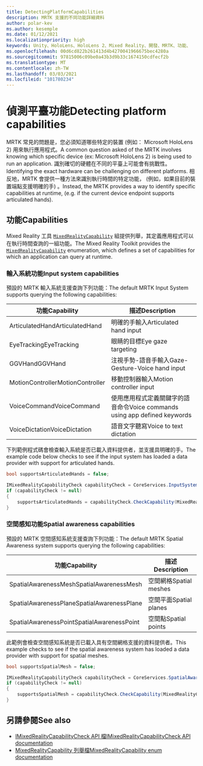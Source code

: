 ```yaml
---
title: DetectingPlatformCapabilities
description: MRTK 支援的不同功能詳細資料
author: polar-kev
ms.author: kesemple
ms.date: 01/12/2021
ms.localizationpriority: high
keywords: Unity、HoloLens、HoloLens 2、Mixed Reality、開發、MRTK、功能、
ms.openlocfilehash: 00d6cd822b261413d4b4270041966675bec4280a
ms.sourcegitcommit: 97815006c09be0a43b3d9b33c1674150cdfecf2b
ms.translationtype: MT
ms.contentlocale: zh-TW
ms.lasthandoff: 03/03/2021
ms.locfileid: "101780234"
---
```

# <a name="detecting-platform-capabilities"></a><span data-ttu-id="3db57-104">偵測平臺功能</span><span class="sxs-lookup"><span data-stu-id="3db57-104">Detecting platform capabilities</span></span>

<span data-ttu-id="3db57-105">MRTK 常見的問題是，您必須知道哪些特定的裝置 (例如： Microsoft HoloLens 2) 用來執行應用程式。</span><span class="sxs-lookup"><span data-stu-id="3db57-105">A common question asked of the MRTK involves knowing which specific device (ex: Microsoft HoloLens 2) is being used to run an application.</span></span> <span data-ttu-id="3db57-106">識別確切的硬體在不同的平臺上可能會有挑戰性。</span><span class="sxs-lookup"><span data-stu-id="3db57-106">Identifying the exact hardware can be challenging on different platforms.</span></span> <span data-ttu-id="3db57-107">相反地，MRTK 會提供一種方法來識別執行時間的特定功能， (例如，如果目前的裝置端點支援明確的手) 。</span><span class="sxs-lookup"><span data-stu-id="3db57-107">Instead, the MRTK provides a way to identify specific capabilities at runtime, (e.g. if the current device endpoint supports articulated hands).</span></span>

## <a name="capabilities"></a><span data-ttu-id="3db57-108">功能</span><span class="sxs-lookup"><span data-stu-id="3db57-108">Capabilities</span></span>

<span data-ttu-id="3db57-109">Mixed Reality 工具 [`MixedRealityCapability`](xref:Microsoft.MixedReality.Toolkit.MixedRealityCapability) 組提供列舉，其定義應用程式可以在執行時間查詢的一組功能。</span><span class="sxs-lookup"><span data-stu-id="3db57-109">The Mixed Reality Toolkit provides the [`MixedRealityCapability`](xref:Microsoft.MixedReality.Toolkit.MixedRealityCapability) enumeration, which defines a set of capabilities for which an application can query at runtime.</span></span>

### <a name="input-system-capabilities"></a><span data-ttu-id="3db57-110">輸入系統功能</span><span class="sxs-lookup"><span data-stu-id="3db57-110">Input system capabilities</span></span>

<span data-ttu-id="3db57-111">預設的 MRTK 輸入系統支援查詢下列功能：</span><span class="sxs-lookup"><span data-stu-id="3db57-111">The default MRTK Input System supports querying the following capabilities:</span></span>

| <span data-ttu-id="3db57-112">功能</span><span class="sxs-lookup"><span data-stu-id="3db57-112">Capability</span></span> | <span data-ttu-id="3db57-113">描述</span><span class="sxs-lookup"><span data-stu-id="3db57-113">Description</span></span> |
|---|---|
| <span data-ttu-id="3db57-114">ArticulatedHand</span><span class="sxs-lookup"><span data-stu-id="3db57-114">ArticulatedHand</span></span> | <span data-ttu-id="3db57-115">明確的手輸入</span><span class="sxs-lookup"><span data-stu-id="3db57-115">Articulated hand input</span></span> |
| <span data-ttu-id="3db57-116">EyeTracking</span><span class="sxs-lookup"><span data-stu-id="3db57-116">EyeTracking</span></span> | <span data-ttu-id="3db57-117">眼睛的目標</span><span class="sxs-lookup"><span data-stu-id="3db57-117">Eye gaze targeting</span></span> |
| <span data-ttu-id="3db57-118">GGVHand</span><span class="sxs-lookup"><span data-stu-id="3db57-118">GGVHand</span></span> | <span data-ttu-id="3db57-119">注視手勢-語音手輸入</span><span class="sxs-lookup"><span data-stu-id="3db57-119">Gaze-Gesture-Voice hand input</span></span> |
| <span data-ttu-id="3db57-120">MotionController</span><span class="sxs-lookup"><span data-stu-id="3db57-120">MotionController</span></span> | <span data-ttu-id="3db57-121">移動控制器輸入</span><span class="sxs-lookup"><span data-stu-id="3db57-121">Motion controller input</span></span> |
| <span data-ttu-id="3db57-122">VoiceCommand</span><span class="sxs-lookup"><span data-stu-id="3db57-122">VoiceCommand</span></span> | <span data-ttu-id="3db57-123">使用應用程式定義關鍵字的語音命令</span><span class="sxs-lookup"><span data-stu-id="3db57-123">Voice commands using app defined keywords</span></span> |
| <span data-ttu-id="3db57-124">VoiceDictation</span><span class="sxs-lookup"><span data-stu-id="3db57-124">VoiceDictation</span></span> | <span data-ttu-id="3db57-125">語音文字聽寫</span><span class="sxs-lookup"><span data-stu-id="3db57-125">Voice to text dictation</span></span> |

<span data-ttu-id="3db57-126">下列範例程式碼會檢查輸入系統是否已載入資料提供者，並支援具明確的手。</span><span class="sxs-lookup"><span data-stu-id="3db57-126">The example code below checks to see if the input system has loaded a data provider with support for articulated hands.</span></span>

```c#
bool supportsArticulatedHands = false;

IMixedRealityCapabilityCheck capabilityCheck = CoreServices.InputSystem as IMixedRealityCapabilityCheck;
if (capabilityCheck != null)
{
    supportsArticulatedHands = capabilityCheck.CheckCapability(MixedRealityCapability.ArticulatedHand);
}
```

### <a name="spatial-awareness-capabilities"></a><span data-ttu-id="3db57-127">空間感知功能</span><span class="sxs-lookup"><span data-stu-id="3db57-127">Spatial awareness capabilities</span></span>

<span data-ttu-id="3db57-128">預設的 MRTK 空間感知系統支援查詢下列功能：</span><span class="sxs-lookup"><span data-stu-id="3db57-128">The default MRTK Spatial Awareness system supports querying the following capabilities:</span></span>

| <span data-ttu-id="3db57-129">功能</span><span class="sxs-lookup"><span data-stu-id="3db57-129">Capability</span></span> | <span data-ttu-id="3db57-130">描述</span><span class="sxs-lookup"><span data-stu-id="3db57-130">Description</span></span> |
|---|---|
| <span data-ttu-id="3db57-131">SpatialAwarenessMesh</span><span class="sxs-lookup"><span data-stu-id="3db57-131">SpatialAwarenessMesh</span></span> | <span data-ttu-id="3db57-132">空間網格</span><span class="sxs-lookup"><span data-stu-id="3db57-132">Spatial meshes</span></span> |
| <span data-ttu-id="3db57-133">SpatialAwarenessPlane</span><span class="sxs-lookup"><span data-stu-id="3db57-133">SpatialAwarenessPlane</span></span> | <span data-ttu-id="3db57-134">空間平面</span><span class="sxs-lookup"><span data-stu-id="3db57-134">Spatial planes</span></span> |
| <span data-ttu-id="3db57-135">SpatialAwarenessPoint</span><span class="sxs-lookup"><span data-stu-id="3db57-135">SpatialAwarenessPoint</span></span> | <span data-ttu-id="3db57-136">空間點</span><span class="sxs-lookup"><span data-stu-id="3db57-136">Spatial points</span></span> |

<span data-ttu-id="3db57-137">此範例會檢查空間感知系統是否已載入具有空間網格支援的資料提供者。</span><span class="sxs-lookup"><span data-stu-id="3db57-137">This example checks to see if the spatial awareness system has loaded a data provider with support for spatial meshes.</span></span>

```c#
bool supportsSpatialMesh = false;

IMixedRealityCapabilityCheck capabilityCheck = CoreServices.SpatialAwarenessSystem as IMixedRealityCapabilityCheck;
if (capabilityCheck != null)
{
    supportsSpatialMesh = capabilityCheck.CheckCapability(MixedRealityCapability.SpatialAwarenessMesh);
}
```

## <a name="see-also"></a><span data-ttu-id="3db57-138">另請參閱</span><span class="sxs-lookup"><span data-stu-id="3db57-138">See also</span></span>

- [<span data-ttu-id="3db57-139">IMixedRealityCapabilityCheck API 檔</span><span class="sxs-lookup"><span data-stu-id="3db57-139">IMixedRealityCapabilityCheck API documentation</span></span>](xref:Microsoft.MixedReality.Toolkit.IMixedRealityCapabilityCheck)
- [<span data-ttu-id="3db57-140">MixedRealityCapability 列舉檔</span><span class="sxs-lookup"><span data-stu-id="3db57-140">MixedRealityCapability enum documentation</span></span>](xref:Microsoft.MixedReality.Toolkit.MixedRealityCapability)
